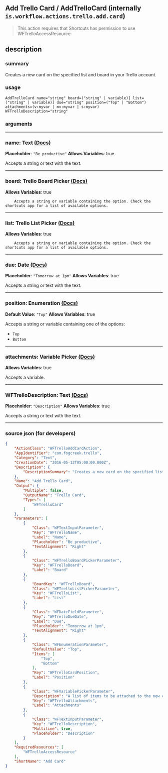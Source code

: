 
## Add Trello Card / AddTrelloCard (internally `is.workflow.actions.trello.add.card`)

> This action requires that Shortcuts has permission to use WFTrelloAccessResource.


## description

### summary

Creates a new card on the specified list and board in your Trello account.


### usage
```
AddTrelloCard name="string" board=("string" | variable)] list=("string" | variable)] due="string" position=("Top" | "Bottom") attachments=(v:myvar | mv:myvar | s:myvar) WFTrelloDescription="string"
```

### arguments

---

### name: Text [(Docs)](https://pfgithub.github.io/shortcutslang/gettingstarted#text-field)
**Placeholder**: `"Be productive"`
**Allows Variables**: true



Accepts a string 
or text
with the text.

---

### board: Trello Board Picker [(Docs)](https://pfgithub.github.io/shortcutslang/gettingstarted#other-fields)
**Allows Variables**: true



		Accepts a string or variable containing the option. Check the shortcuts app for a list of available options. 

---

### list: Trello List Picker [(Docs)](https://pfgithub.github.io/shortcutslang/gettingstarted#other-fields)
**Allows Variables**: true



		Accepts a string or variable containing the option. Check the shortcuts app for a list of available options. 

---

### due: Date [(Docs)](https://pfgithub.github.io/shortcutslang/gettingstarted#text-field)
**Placeholder**: `"Tomorrow at 1pm"`
**Allows Variables**: true



Accepts a string 
or text
with the text.

---

### position: Enumeration [(Docs)](https://pfgithub.github.io/shortcutslang/gettingstarted#enum-select-field)
**Default Value**: `"Top"`
**Allows Variables**: true



Accepts a string 
or variable
containing one of the options:

- `Top`
- `Bottom`

---

### attachments: Variable Picker [(Docs)](https://pfgithub.github.io/shortcutslang/gettingstarted#variable-picker-fields)
**Allows Variables**: true



Accepts a variable.

---

### WFTrelloDescription: Text [(Docs)](https://pfgithub.github.io/shortcutslang/gettingstarted#text-field)
**Placeholder**: `"Description"`
**Allows Variables**: true



Accepts a string 
or text
with the text.

---

### source json (for developers)

```json
{
	"ActionClass": "WFTrelloAddCardAction",
	"AppIdentifier": "com.fogcreek.trello",
	"Category": "Text",
	"CreationDate": "2016-05-12T05:00:00.000Z",
	"Description": {
		"DescriptionSummary": "Creates a new card on the specified list and board in your Trello account."
	},
	"Name": "Add Trello Card",
	"Output": {
		"Multiple": false,
		"OutputName": "Trello Card",
		"Types": [
			"WFTrelloCard"
		]
	},
	"Parameters": [
		{
			"Class": "WFTextInputParameter",
			"Key": "WFTrelloName",
			"Label": "Name",
			"Placeholder": "Be productive",
			"TextAlignment": "Right"
		},
		{
			"Class": "WFTrelloBoardPickerParameter",
			"Key": "WFTrelloBoard",
			"Label": "Board"
		},
		{
			"BoardKey": "WFTrelloBoard",
			"Class": "WFTrelloListPickerParameter",
			"Key": "WFTrelloList",
			"Label": "List"
		},
		{
			"Class": "WFDateFieldParameter",
			"Key": "WFTrelloDueDate",
			"Label": "Due",
			"Placeholder": "Tomorrow at 1pm",
			"TextAlignment": "Right"
		},
		{
			"Class": "WFEnumerationParameter",
			"DefaultValue": "Top",
			"Items": [
				"Top",
				"Bottom"
			],
			"Key": "WFTrelloCardPosition",
			"Label": "Position"
		},
		{
			"Class": "WFVariablePickerParameter",
			"Description": "A list of items to be attached to the new card as files",
			"Key": "WFTrelloAttachments",
			"Label": "Attachments"
		},
		{
			"Class": "WFTextInputParameter",
			"Key": "WFTrelloDescription",
			"Multiline": true,
			"Placeholder": "Description"
		}
	],
	"RequiredResources": [
		"WFTrelloAccessResource"
	],
	"ShortName": "Add Card"
}
```
